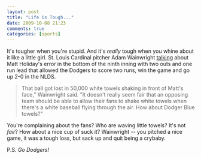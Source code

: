 ```yaml
---
layout: post  
title: "Life is Tough..."  
date: 2009-10-08 21:23  
comments: true  
categories: [sports]
---
```


It's tougher when you're stupid. And it's *really* tough when you whine about it like a little girl. St. Louis Cardinal pitcher Adam Wainwright [talking](http://sports.espn.go.com/mlb/recap?gameId=291008119) about Matt Holiday's error in the bottom of the ninth inning with two outs and one run lead that allowed the Dodgers to score two runs, win the game and go up 2-0 in the NLDS.

>That ball got lost in 50,000 white towels shaking in front of Matt's face," Wainwright said. "It doesn't really seem fair that an opposing team should be able to allow their fans to shake white towels when there's a white baseball flying through the air. How about Dodger Blue towels?"

You're complaining about the fans? Who are waving little towels? It's not *fair*? How about a nice cup of suck it? Wainwright -- you pitched a nice game, it was a tough loss, but sack up and quit being a crybaby. 

P.S. *Go Dodgers!*
